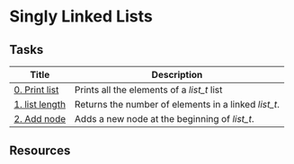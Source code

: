 # Singly Linked Lists

## Tasks
Title	|	Description 
------ 	|	---------  
[0. Print list](./0-print_list.c) | Prints all the elements of a *list_t* list
[1. list length](./1-list_len.c) | Returns the number of elements in a linked *list_t*.
[2. Add node](./2-add_node.c) | Adds a new node at the beginning of *list_t*.

## Resources
